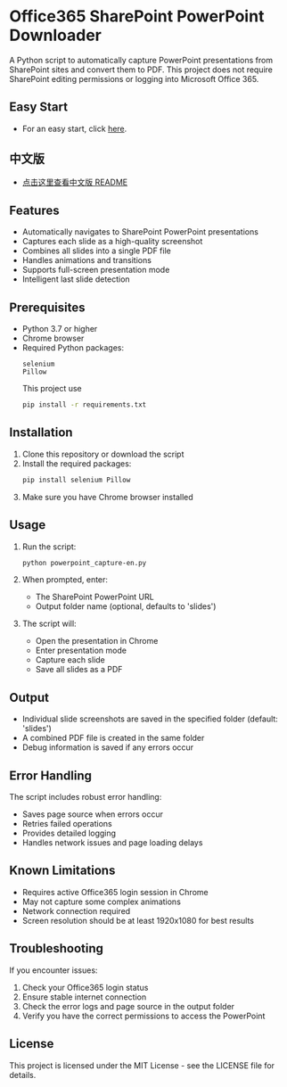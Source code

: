 # Office365 SharePoint PowerPoint Downloader

A Python script to automatically capture PowerPoint presentations from SharePoint sites and convert them to PDF. This project does not require SharePoint editing permissions or logging into Microsoft Office 365.

## Easy Start

- For an easy start, click [here](easy-start-guide.md).

## 中文版

- [点击这里查看中文版 README](README-zh.md)

## Features

- Automatically navigates to SharePoint PowerPoint presentations
- Captures each slide as a high-quality screenshot
- Combines all slides into a single PDF file
- Handles animations and transitions
- Supports full-screen presentation mode
- Intelligent last slide detection

## Prerequisites

- Python 3.7 or higher
- Chrome browser
- Required Python packages:
  ```
  selenium
  Pillow
  ```
  This project use  
  ```bash
  pip install -r requirements.txt
  ```

## Installation

1. Clone this repository or download the script
2. Install the required packages:
   ```bash
   pip install selenium Pillow
   ```
3. Make sure you have Chrome browser installed

## Usage

1. Run the script:
   ```bash
   python powerpoint_capture-en.py
   ```

2. When prompted, enter:
   - The SharePoint PowerPoint URL
   - Output folder name (optional, defaults to 'slides')

3. The script will:
   - Open the presentation in Chrome
   - Enter presentation mode
   - Capture each slide
   - Save all slides as a PDF

## Output

- Individual slide screenshots are saved in the specified folder (default: 'slides')
- A combined PDF file is created in the same folder
- Debug information is saved if any errors occur

## Error Handling

The script includes robust error handling:
- Saves page source when errors occur
- Retries failed operations
- Provides detailed logging
- Handles network issues and page loading delays

## Known Limitations

- Requires active Office365 login session in Chrome
- May not capture some complex animations
- Network connection required
- Screen resolution should be at least 1920x1080 for best results

## Troubleshooting

If you encounter issues:
1. Check your Office365 login status
2. Ensure stable internet connection
3. Check the error logs and page source in the output folder
4. Verify you have the correct permissions to access the PowerPoint

## License

This project is licensed under the MIT License - see the LICENSE file for details.
